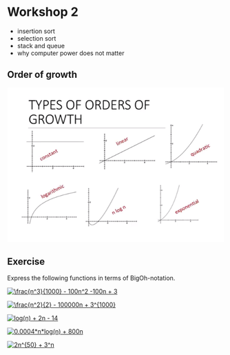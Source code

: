 # Workshop 2

- insertion sort
- selection sort
- stack and queue
- why computer power does not matter

## Order of growth

![alt-text](https://github.com/Michael-Antczak/Edinburgh-Algorithms/blob/master/Workshop%202/resources/types-of-order-growth.png "Order of growth")

## Exercise
Express the following functions in terms of BigOh-notation.     

<a href="http://www.codecogs.com/eqnedit.php?latex=\frac{n^3}{1000}&space;-&space;100n^2&space;-100n&space;&plus;&space;3" target="_blank"><img src="http://latex.codecogs.com/gif.latex?\frac{n^3}{1000}&space;-&space;100n^2&space;-100n&space;&plus;&space;3" title="\frac{n^3}{1000} - 100n^2 -100n + 3" /></a>

<a href="http://www.codecogs.com/eqnedit.php?latex=\frac{n^2}{2}&space;-&space;100000n&space;&plus;&space;3^{1000}" target="_blank"><img src="http://latex.codecogs.com/gif.latex?\frac{n^2}{2}&space;-&space;100000n&space;&plus;&space;3^{1000}" title="\frac{n^2}{2} - 100000n + 3^{1000}" /></a>


<a href="http://www.codecogs.com/eqnedit.php?latex=log(n)&space;&plus;&space;2n&space;-&space;14" target="_blank"><img src="http://latex.codecogs.com/gif.latex?log(n)&space;&plus;&space;2n&space;-&space;14" title="log(n) + 2n - 14" /></a>

<a href="http://www.codecogs.com/eqnedit.php?latex=0.0004*n*log(n)&space;&plus;&space;800n" target="_blank"><img src="http://latex.codecogs.com/gif.latex?0.0004*n*log(n)&space;&plus;&space;800n" title="0.0004*n*log(n) + 800n" /></a>

<a href="http://www.codecogs.com/eqnedit.php?latex=2n^{50}&space;&plus;&space;3^n" target="_blank"><img src="http://latex.codecogs.com/gif.latex?2n^{50}&space;&plus;&space;3^n" title="2n^{50} + 3^n" /></a>



